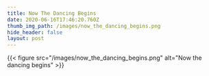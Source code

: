 ```yaml
---
title: Now The Dancing Begins
date: 2020-06-16T17:46:20.760Z
thumb_img_path: /images/now_the_dancing_begins.png
hide_header: false
layout: post
---
```

{{< figure src="/images/now_the_dancing_begins.png" alt="Now the dancing begins" >}}